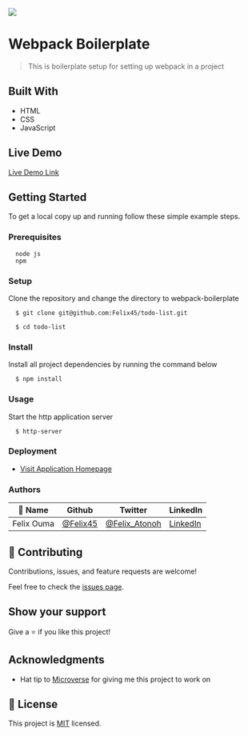 ![](https://img.shields.io/badge/Microverse-blueviolet)

# Webpack Boilerplate

> This is boilerplate setup for setting up webpack in a project


## Built With

- HTML
- CSS
- JavaScript

## Live Demo

[Live Demo Link](https://felix45.github.io/todo-list/)

## Getting Started

To get a local copy up and running follow these simple example steps.

### Prerequisites
```
  node js
  npm

```
### Setup
Clone the repository and change the directory to webpack-boilerplate

``` 
  $ git clone git@github.com:Felix45/todo-list.git

  $ cd todo-list

```

### Install
Install all project dependencies by running the command below
 
``` 
  $ npm install
```
### Usage
Start the http application server
``` 
  $ http-server
```

### Deployment
- [Visit Application Homepage](http://localhost:8080)


### Authors

| 👤 Name | Github | Twitter | LinkedIn |
|------|--------|---------|----------|
|Felix Ouma|[@Felix45](https://github.com/Felix45)|[@Felix_Atonoh](https://twitter.com/Felix_Atonoh)|[LinkedIn](https://www.linkedin.com/in/felix-ouma-639766b0/)|


## 🤝 Contributing

Contributions, issues, and feature requests are welcome!

Feel free to check the [issues page](https://github.com/Felix45/todo-list/issues).

## Show your support

Give a ⭐️ if you like this project!

## Acknowledgments

- Hat tip to [Microverse](https://bit.ly/MicroverseTN) for giving me this project to work on


## 📝 License

This project is [MIT](https://github.com/git/git-scm.com/blob/main/MIT-LICENSE.txt) licensed.
